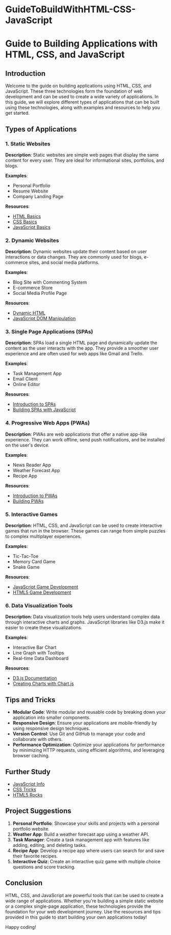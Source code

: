 # GuideToBuildWithHTML-CSS-JavaScript

# Guide to Building Applications with HTML, CSS, and JavaScript

## Introduction
Welcome to the guide on building applications using HTML, CSS, and JavaScript. These three technologies form the foundation of web development and can be used to create a wide variety of applications. In this guide, we will explore different types of applications that can be built using these technologies, along with examples and resources to help you get started.

## Types of Applications

### 1. Static Websites
**Description**: Static websites are simple web pages that display the same content for every user. They are ideal for informational sites, portfolios, and blogs.

**Examples**:
- Personal Portfolio
- Resume Website
- Company Landing Page

**Resources**:
- [HTML Basics](https://developer.mozilla.org/en-US/docs/Learn/Getting_started_with_the_web/HTML_basics)
- [CSS Basics](https://developer.mozilla.org/en-US/docs/Learn/Getting_started_with_the_web/CSS_basics)
- [JavaScript Basics](https://developer.mozilla.org/en-US/docs/Learn/Getting_started_with_the_web/JavaScript_basics)

### 2. Dynamic Websites
**Description**: Dynamic websites update their content based on user interactions or data changes. They are commonly used for blogs, e-commerce sites, and social media platforms.

**Examples**:
- Blog Site with Commenting System
- E-commerce Store
- Social Media Profile Page

**Resources**:
- [Dynamic HTML](https://developer.mozilla.org/en-US/docs/Web/Guide/HTML/HTML5)
- [JavaScript DOM Manipulation](https://developer.mozilla.org/en-US/docs/Web/API/Document_Object_Model/Introduction)

### 3. Single Page Applications (SPAs)
**Description**: SPAs load a single HTML page and dynamically update the content as the user interacts with the app. They provide a smoother user experience and are often used for web apps like Gmail and Trello.

**Examples**:
- Task Management App
- Email Client
- Online Editor

**Resources**:
- [Introduction to SPAs](https://developer.mozilla.org/en-US/docs/Glossary/SPA)
- [Building SPAs with JavaScript](https://www.smashingmagazine.com/2015/12/using-redux-and-immutable-js-to-build-a-weather-app/)

### 4. Progressive Web Apps (PWAs)
**Description**: PWAs are web applications that offer a native app-like experience. They can work offline, send push notifications, and be installed on the user's device.

**Examples**:
- News Reader App
- Weather Forecast App
- Recipe App

**Resources**:
- [Introduction to PWAs](https://web.dev/progressive-web-apps/)
- [Building PWAs](https://developers.google.com/web/fundamentals/codelabs/your-first-pwapp/)

### 5. Interactive Games
**Description**: HTML, CSS, and JavaScript can be used to create interactive games that run in the browser. These games can range from simple puzzles to complex multiplayer experiences.

**Examples**:
- Tic-Tac-Toe
- Memory Card Game
- Snake Game

**Resources**:
- [JavaScript Game Development](https://developer.mozilla.org/en-US/docs/Games/Techniques/2D_on_the_web)
- [HTML5 Game Development](https://html5gamedevelopment.com/)

### 6. Data Visualization Tools
**Description**: Data visualization tools help users understand complex data through interactive charts and graphs. JavaScript libraries like D3.js make it easier to create these visualizations.

**Examples**:
- Interactive Bar Chart
- Line Graph with Tooltips
- Real-time Data Dashboard

**Resources**:
- [D3.js Documentation](https://d3js.org/)
- [Creating Charts with Chart.js](https://www.chartjs.org/)

## Tips and Tricks
- **Modular Code**: Write modular and reusable code by breaking down your application into smaller components.
- **Responsive Design**: Ensure your applications are mobile-friendly by using responsive design techniques.
- **Version Control**: Use Git and GitHub to manage your code and collaborate with others.
- **Performance Optimization**: Optimize your applications for performance by minimizing HTTP requests, using efficient algorithms, and leveraging browser caching.

## Further Study
- [JavaScript Info](https://javascript.info/)
- [CSS Tricks](https://css-tricks.com/)
- [HTML5 Rocks](https://www.html5rocks.com/en/)

## Project Suggestions
1. **Personal Portfolio**: Showcase your skills and projects with a personal portfolio website.
2. **Weather App**: Build a weather forecast app using a weather API.
3. **Task Manager**: Create a task management app with features like adding, editing, and deleting tasks.
4. **Recipe App**: Develop a recipe app where users can search for and save their favorite recipes.
5. **Interactive Quiz**: Create an interactive quiz game with multiple choice questions and score tracking.

## Conclusion
HTML, CSS, and JavaScript are powerful tools that can be used to create a wide range of applications. Whether you're building a simple static website or a complex single-page application, these technologies provide the foundation for your web development journey. Use the resources and tips provided in this guide to start building your own applications today!

Happy coding!
